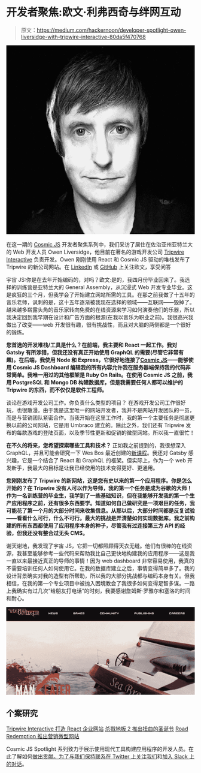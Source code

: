# 开发者聚焦:欧文·利弗西奇与绊网互动

> 原文：<https://medium.com/hackernoon/developer-spotlight-owen-liversidge-with-tripwire-interactive-80da5f470768>

![](img/f3646422470c0d080dbc3357d43f1afb.png)

在这一期的 [Cosmic JS](https://cosmicjs.com) 开发者聚焦系列中，我们采访了居住在佐治亚州亚特兰大的 Web 开发人员 Owen Liversidge，他目前在著名的游戏开发公司 [Tripwire Interactive](https://www.tripwireinteractive.com/#/) 负责开发。Owen 刚刚使用 React 和 Cosmic JS 驱动的堆栈发布了 Tripwire 的新公司网站。在 [LinkedIn](https://www.linkedin.com/in/owen-liversidge-39137470/) 或 [GitHub](https://github.com/vertigojones) 上关注欧文，享受问答

宇宙 JS:你是在去年开始编码的，对吗？欧文:是的，我四月份毕业回来了。我选择的训练营是亚特兰大的 General Assembly，从沉浸式 Web 开发专业毕业。这是疯狂的三个月，但我学会了开始建立网站所需的工具。在那之前我做了十五年的音乐老师，讽刺的是，这十五年逐渐被我现在选择的领域——互联网——毁掉了。越来越多崭露头角的音乐家转向免费的在线资源来学习如何演奏他们的乐器，所以我决定回到我早期在设计和广告方面的根源(在我以音乐为职业之前)。我很高兴我做出了改变——web 开发很有趣，很有挑战性，而且对大脑的两侧都是一个很好的锻炼。

**您首选的开发堆栈/工具是什么？在前端，我主要和 React 一起工作。我对 Gatsby 有所涉猎，但我还没有真正开始使用 GraphQL 的需要(尽管它非常有趣)。在后端，我使用 Node 和 Express，它很好地连接了[Cosmic JS](https://cosmicjs.com)——能够使用 Cosmic JS Dashboard 编辑我的所有内容允许我在服务器端保持我的代码非常简单。我唯一用过的其他框架是 Ruby On Rails。在使用 Cosmic JS 之前，我用 PostgreSQL 和 Mongo DB 构建数据库，但是我需要任何人都可以维护的 Tripwire 的东西，而不仅仅是软件工程师。**

谈论在游戏开发公司工作。你负责什么类型的项目？
在游戏开发公司工作很好玩，也很散漫。由于我是这里唯一的网站开发者，我并不是网站开发团队的一员，而是与营销团队紧密合作。当我开始在这里工作时，我的第一个主要任务是彻底更换以前的公司网站，它是用 Umbraco 建立的。除此之外，我们还有 Tripwire 发布的每款游戏的登陆页面，以及季节性更新和促销的微型网站。所以我一直很忙！

**在不久的将来，您希望探索哪些工具和技术？**
正如我之前提到的，我很想深入 GraphQL，并且可能会研究一下 Wes Bos 最近创建的[新课程](https://advancedreact.com/)。我还对 Gatsby 感兴趣，它是一个结合了 React 和 GraphQL 的框架。但实际上，作为一个 web 开发新手，我最大的目标是让我已经使用的技术变得更好、更通用。

**您刚刚发布了 Tripwire 的新网站，这是您有史以来的第一个应用程序。你是怎么开始的？在 Tripwire 没有人可以作为导师，我的第一个任务是成为谷歌的大师！作为一名训练营的毕业生，我学到了一些基础知识，但在我能够开发我的第一个生产应用程序之前，还有很多东西要学。知道如何自己做研究是一项艰巨的任务，我可能花了第一个月的大部分时间来收集信息。从那以后，大部分时间都是反复试验——看看什么可行，什么不可行。最大的挑战是弄清楚如何实现数据库。我之前构建的所有东西都使用了应用程序本身的种子，尽管我有过连接第三方 API 的经验，但我还没有整合过无头 CMS。**

谢天谢地，我发现了宇宙 JS，它把一切都照顾得天衣无缝。他们有很棒的在线资源，我甚至能够参考一些代码来帮助我比自己更快地构建我的应用程序——这是我一直以来最接近真正的导师的事情！因为 web dashboard 非常容易使用，我真的不需要培训任何人如何使用它。在我的数据库建立之后，事情变得简单多了。我的设计背景确实对我的造型有所帮助，所以我的大部分挑战都与编码本身有关。但我相信，在我的第一个专业项目中被抛入困境教会了我很多如何变得足智多谋。一路上我确实有过几次“给朋友打电话”的时刻，我要感谢詹姆斯·罗雅尔和塞洛的时间和耐心。

![](img/871b5862a1913d622320518776e719df.png)

## 个案研究

[Tripwire Interactive 打造 React 企业网站](https://cosmicjs.com/case-studies/tripwire-interactive-builds-a-react-corporate-website)
[杀戮地板 2 推出扭曲的圣诞节](https://cosmicjs.com/case-studies/killing-floor-2-launches-twisted-christmas-seasons-beatings)
[Road Redemption 推出营销微型网站](https://cosmicjs.com/case-studies/road-redemption-launches-a-marketing-microsite)

Cosmic JS Spotlight 系列致力于展示使用现代工具构建应用程序的开发人员。在此了解如何[做出贡献。为了与我们保持联系](https://cosmicjs.com/contribute)[在 Twitter 上关注我们](https://twitter.com/cosmic_js)和[加入 Slack 上的对话](https://cosmicslack.now.sh/)。